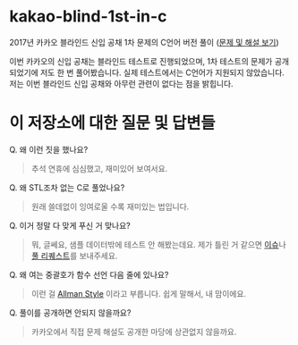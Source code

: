 # kakao-blind-1st-in-c
2017년 카카오 블라인드 신입 공채 1차 문제의 C언어 버전 풀이
([문제 및 해설 보기](http://tech.kakao.com/2017/09/27/kakao-blind-recruitment-round-1/))

이번 카카오의 신입 공채는 블라인드 테스트로 진행되었으며, 1차 테스트의 문제가 공개되었기에 저도 한 번 풀어봤습니다.
실제 테스트에서는 C언어가 지원되지 않았습니다.
저는 이번 블라인드 신입 공채와 아무런 관련이 없다는 점을 밝힙니다.

# 이 저장소에 대한 질문 및 답변들
Q. 왜 이런 짓을 했나요?
> 추석 연휴에 심심했고, 재미있어 보여서요.

Q. 왜 STL조차 없는 C로 풀었나요?
> 원래 쓸데없이 잉여로울 수록 재미있는 법입니다.

Q. 이거 정말 다 맞게 푸신 거 맞나요?
> 뭐, 글쎄요, 샘플 데이터밖에 테스트 안 해봤는데요. 제가 틀린 거 같으면 [이슈](https://github.com/ikasty/kakao-blind-1st-in-c/issues)나 [풀 리퀘스트](https://github.com/ikasty/kakao-blind-1st-in-c/pulls)를 보내주세요.

Q. 왜 여는 중괄호가 함수 선언 다음 줄에 있나요?
> 이런 걸 [Allman Style](https://en.wikipedia.org/wiki/Indent_style#Allman_style) 이라고 부릅니다. 쉽게 말해서, 내 맘이에요.

Q. 풀이를 공개하면 안되지 않을까요?
> 카카오에서 직접 문제 해설도 공개한 마당에 상관없지 않을까요.

